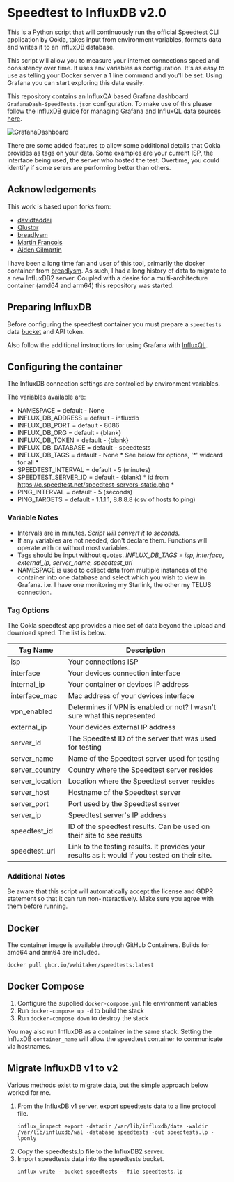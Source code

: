 # Speedtest to InfluxDB v2.0

This is a Python script that will continuously run the official Speedtest CLI application by Ookla, takes input from environment variables, formats data and writes it to an InfluxDB database.

This script will allow you to measure your internet connections speed and consistency over time. It uses env variables as configuration. It's as easy to use as telling your Docker server a 1 line command and you'll be set. Using Grafana you can start exploring this data easily.

This repository contains an InfluxQA based Grafana dashboard `GrafanaDash-SpeedTests.json` configuration. To make use of this please follow the InfluxDB guide for managing Grafana and InfluxQL data sources [here](https://docs.influxdata.com/influxdb/v2.0/tools/grafana/?t=InfluxQL).

![GrafanaDashboard](https://user-images.githubusercontent.com/945191/105287048-46f52a80-5b6c-11eb-9e57-038d63b67efb.png)

There are some added features to allow some additional details that Ookla provides as tags on your data. Some examples are your current ISP, the interface being used, the server who hosted the test. Overtime, you could identify if some serers are performing better than others.

## Acknowledgements
This work is based upon forks from:

- [davidtaddei](https://github.com/davidtaddei/speedtest_ookla-to-influxdbv2)
- [Qlustor](https://github.com/qlustor/speedtest_ookla-to-influxdb)
- [breadlysm](https://github.com/breadlysm/speedtest-to-influxdb)
- [Martin Francois](https://github.com/martinfrancois/speedtest-to-influxdb)
- [Aiden Gilmartin](https://github.com/aidengilmartin/speedtest-to-influxdb)

I have been a long time fan and user of this tool, primarily the docker container from [breadlysm](https://github.com/breadlysm/speedtest-to-influxdb).  As such, I had a long history of data to migrate to a new InfluxDB2 server.  Coupled with a desire for a multi-architecture container (amd64 and arm64) this repository was started.

## Preparing InfluxDB
Before configuring the speedtest container you must prepare a `speedtests` data [bucket](https://docs.influxdata.com/influxdb/v2.0/organizations/buckets/create-bucket/) and API token.

Also follow the additional instructions for using Grafana with [InfluxQL](https://docs.influxdata.com/influxdb/v2.0/tools/grafana/?t=InfluxQL).

## Configuring the container
The InfluxDB connection settings are controlled by environment variables.

The variables available are:
- NAMESPACE = default - None
- INFLUX_DB_ADDRESS = default - influxdb
- INFLUX_DB_PORT = default - 8086
- INFLUX_DB_ORG = default - {blank}
- INFLUX_DB_TOKEN = default - {blank}
- INFLUX_DB_DATABASE = default - speedtests
- INFLUX_DB_TAGS = default - None * See below for options, '*' widcard for all *
- SPEEDTEST_INTERVAL = default - 5 (minutes)
- SPEEDTEST_SERVER_ID = default - {blank} * id from https://c.speedtest.net/speedtest-servers-static.php *
- PING_INTERVAL = default - 5 (seconds)
- PING_TARGETS = default - 1.1.1.1, 8.8.8.8 (csv of hosts to ping)

### Variable Notes
- Intervals are in minutes. *Script will convert it to seconds.*
- If any variables are not needed, don't declare them. Functions will operate with or without most variables.
- Tags should be input without quotes. *INFLUX_DB_TAGS = isp, interface, external_ip, server_name, speedtest_url*
- NAMESPACE is used to collect data from multiple instances of the container into one database and select which you wish to view in Grafana. i.e. I have one monitoring my Starlink, the other my TELUS connection.

### Tag Options
The Ookla speedtest app provides a nice set of data beyond the upload and download speed. The list is below.

| Tag Name 	| Description 	|
|-	|-	|
| isp 	| Your connections ISP 	|
| interface 	| Your devices connection interface 	|
| internal_ip 	| Your container or devices IP address 	|
| interface_mac 	| Mac address of your devices interface 	|
| vpn_enabled 	| Determines if VPN is enabled or not? I wasn't sure what this represented 	|
| external_ip 	| Your devices external IP address 	|
| server_id 	| The Speedtest ID of the server that  was used for testing 	|
| server_name 	| Name of the Speedtest server used  for testing 	|
| server_country 	| Country where the Speedtest server  resides 	|
| server_location | Location where the Speedtest server  resides  |
| server_host 	| Hostname of the Speedtest server 	|
| server_port 	| Port used by the Speedtest server 	|
| server_ip 	| Speedtest server's IP address 	|
| speedtest_id 	| ID of the speedtest results. Can be  used on their site to see results 	|
| speedtest_url 	| Link to the testing results. It provides your results as it would if you tested on their site.  	|

### Additional Notes
Be aware that this script will automatically accept the license and GDPR statement so that it can run non-interactively. Make sure you agree with them before running.

## Docker
The container image is available through GitHub Containers.  Builds for amd64 and arm64 are included.
```shell
docker pull ghcr.io/wwhitaker/speedtests:latest
```

## Docker Compose
1. Configure the supplied `docker-compose.yml` file environment variables
2. Run `docker-compose up -d` to build the stack
3. Run `docker-compose down` to destroy the stack

You may also run InfluxDB as a container in the same stack. Setting the InfluxDB `container_name` will allow the speedtest container to communicate via hostnames.

## Migrate InfluxDB v1 to v2
Various methods exist to migrate data, but the simple approach below worked for me.

1. From the InfluxDB v1 server, export speedtests data to a line protocol file. 
    ```shell
    influx_inspect export -datadir /var/lib/influxdb/data -waldir /var/lib/influxdb/wal -database speedtests -out speedtests.lp -lponly
    ```
2. Copy the speedtests.lp file to the InfluxDB2 server.
3. Import speedtests data into the speedtests bucket.
    ```shell
    influx write --bucket speedtests --file speedtests.lp
    ```
